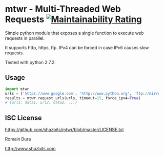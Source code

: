 mtwr - Multi-Threaded Web Requests [![Maintainability Rating](https://sonarcloud.io/api/project_badges/measure?project=shazbits_mtwr&metric=sqale_rating)](https://sonarcloud.io/dashboard?id=shazbits_mtwr)
==================================

Simple python module that exposes a single function to execute web requests in parallel.

It supports http, https, ftp. IPv4 can be forced in case IPv6 causes slow requests.

Tested with python 2.7.2.

## Usage

```python
import mtwr
urls = ['https://www.google.com', 'http://www.python.org', 'ftp://mirrors.kernel.org']
results = mtwr.request_urls(urls, timeout=15, force_ipv4=True)
# {url1: data1, url2: data2, ...}
```

## ISC License

https://github.com/shazbits/mtwr/blob/master/LICENSE.txt

Romain Dura

http://www.shazbits.com
